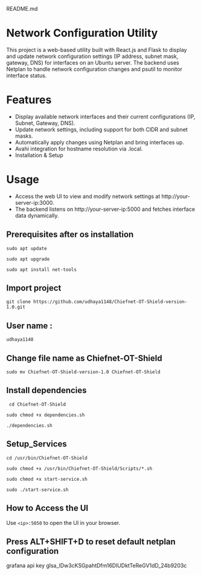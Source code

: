 README.md 
# Network Configuration Utility
This project is a web-based utility built with React.js and Flask to display and update network configuration settings (IP address, subnet mask, gateway, DNS) for interfaces on an Ubuntu server. The backend uses Netplan to handle network configuration changes and psutil to monitor interface status.

# Features
* Display available network interfaces and their current configurations (IP, Subnet, Gateway, DNS).
* Update network settings, including support for both CIDR and subnet masks.
* Automatically apply changes using Netplan and bring interfaces up.
* Avahi integration for hostname resolution via .local.
* Installation & Setup

# Usage
* Access the web UI to view and modify network settings at http://your-server-ip:3000.
* The backend listens on http://your-server-ip:5000 and fetches interface data dynamically.

## Prerequisites after os installation
```
sudo apt update
```
```
sudo apt upgrade
```
```
sudo apt install net-tools 
```

  ## Import project
  ```
 git clone https://github.com/udhaya1148/Chiefnet-OT-Shield-version-1.0.git
  ```
  ## User name : 
  ```
  udhaya1148
  ```
 
## Change file name as Chiefnet-OT-Shield
```
sudo mv Chiefnet-OT-Shield-version-1.0 Chiefnet-OT-Shield
```

  ## Install dependencies
  ```
   cd Chiefnet-OT-Shield  
  ```
  ```
  sudo chmod +x dependencies.sh
  ```
  ```
  ./dependencies.sh
  ```

  ## Setup_Services
```
cd /usr/bin/Chiefnet-OT-Shield
```
```
sudo chmod +x /usr/bin/Chiefnet-OT-Shield/Scripts/*.sh
 ```
  ```
  sudo chmod +x start-service.sh
  ```
  ```
 sudo ./start-service.sh
  ```
## How to Access the UI

Use `<ip>:5050` to open the UI in your browser.

## Press ALT+SHIFT+D to reset default netplan configuration




grafana api key 
glsa_lDw3cKSGpahtDfm16DlUDktTeReGV1dD_24b9203c











